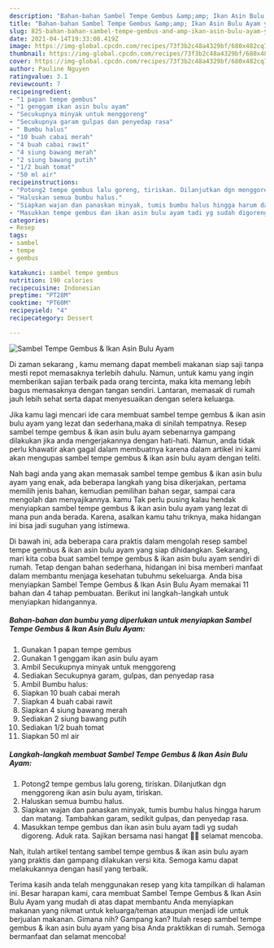 ```yaml
---
description: "Bahan-bahan Sambel Tempe Gembus &amp;amp; Ikan Asin Bulu Ayam yang nikmat Untuk Jualan"
title: "Bahan-bahan Sambel Tempe Gembus &amp;amp; Ikan Asin Bulu Ayam yang nikmat Untuk Jualan"
slug: 825-bahan-bahan-sambel-tempe-gembus-and-amp-ikan-asin-bulu-ayam-yang-nikmat-untuk-jualan
date: 2021-04-14T19:33:08.419Z
image: https://img-global.cpcdn.com/recipes/73f3b2c48a4329bf/680x482cq70/sambel-tempe-gembus-ikan-asin-bulu-ayam-foto-resep-utama.jpg
thumbnail: https://img-global.cpcdn.com/recipes/73f3b2c48a4329bf/680x482cq70/sambel-tempe-gembus-ikan-asin-bulu-ayam-foto-resep-utama.jpg
cover: https://img-global.cpcdn.com/recipes/73f3b2c48a4329bf/680x482cq70/sambel-tempe-gembus-ikan-asin-bulu-ayam-foto-resep-utama.jpg
author: Pauline Nguyen
ratingvalue: 3.1
reviewcount: 7
recipeingredient:
- "1 papan tempe gembus"
- "1 genggam ikan asin bulu ayam"
- "Secukupnya minyak untuk menggoreng"
- "Secukupnya garam gulpas dan penyedap rasa"
- " Bumbu halus"
- "10 buah cabai merah"
- "4 buah cabai rawit"
- "4 siung bawang merah"
- "2 siung bawang putih"
- "1/2 buah tomat"
- "50 ml air"
recipeinstructions:
- "Potong2 tempe gembus lalu goreng, tiriskan. Dilanjutkan dgn menggoreng ikan asin bulu ayam, tiriskan."
- "Haluskan semua bumbu halus."
- "Siapkan wajan dan panaskan minyak, tumis bumbu halus hingga harum dan matang. Tambahkan garam, sedikit gulpas, dan penyedap rasa."
- "Masukkan tempe gembus dan ikan asin bulu ayam tadi yg sudah digoreng. Aduk rata. Sajikan bersama nasi hangat 🥰😍 selamat mencoba."
categories:
- Resep
tags:
- sambel
- tempe
- gembus

katakunci: sambel tempe gembus 
nutrition: 190 calories
recipecuisine: Indonesian
preptime: "PT28M"
cooktime: "PT60M"
recipeyield: "4"
recipecategory: Dessert

---
```



![Sambel Tempe Gembus &amp; Ikan Asin Bulu Ayam](https://img-global.cpcdn.com/recipes/73f3b2c48a4329bf/680x482cq70/sambel-tempe-gembus-ikan-asin-bulu-ayam-foto-resep-utama.jpg)

Di zaman  sekarang , kamu memang dapat membeli makanan siap saji tanpa mesti repot memasaknya terlebih dahulu. Namun, untuk kamu yang ingin memberikan sajian terbaik pada orang tercinta, maka kita memang lebih bagus memasaknya dengan tangan sendiri. Lantaran, memasak di rumah jauh lebih sehat serta dapat menyesuaikan dengan selera keluarga.

Jika kamu lagi mencari ide cara membuat sambel tempe gembus &amp; ikan asin bulu ayam yang lezat dan sederhana,maka di sinilah tempatnya. Resep sambel tempe gembus &amp; ikan asin bulu ayam  sebenarnya gampang dilakukan jika anda mengerjakannya dengan hati-hati. Namun, anda tidak perlu khawatir akan gagal dalam membuatnya 
karena dalam artikel ini kami akan mengupas sambel tempe gembus &amp; ikan asin bulu ayam dengan teliti.  



Nah bagi anda yang akan memasak sambel tempe gembus &amp; ikan asin bulu ayam yang enak, ada beberapa langkah yang bisa dikerjakan, pertama memilih jenis bahan, kemudian pemilihan bahan segar, sampai cara mengolah dan menyajikannya. kamu Tak perlu pusing kalau hendak menyiapkan sambel tempe gembus &amp; ikan asin bulu ayam yang lezat di mana pun anda berada. Karena, asalkan kamu  tahu triknya, maka hidangan ini bisa jadi suguhan yang istimewa.

Di bawah ini, ada beberapa cara praktis  dalam mengolah resep sambel tempe gembus &amp; ikan asin bulu ayam yang siap dihidangkan. Sekarang, mari kita coba buat sambel tempe gembus &amp; ikan asin bulu ayam sendiri di rumah. Tetap dengan bahan sederhana, hidangan ini bisa memberi manfaat dalam membantu menjaga kesehatan tubuhmu sekeluarga. Anda bisa menyiapkan Sambel Tempe Gembus &amp; Ikan Asin Bulu Ayam memakai 11 bahan dan 4 tahap pembuatan. Berikut ini langkah-langkah untuk menyiapkan hidangannya.

<!--inarticleads1-->

##### Bahan-bahan dan bumbu yang diperlukan untuk menyiapkan Sambel Tempe Gembus &amp; Ikan Asin Bulu Ayam:

1. Gunakan 1 papan tempe gembus
1. Gunakan 1 genggam ikan asin bulu ayam
1. Ambil Secukupnya minyak untuk menggoreng
1. Sediakan Secukupnya garam, gulpas, dan penyedap rasa
1. Ambil  Bumbu halus:
1. Siapkan 10 buah cabai merah
1. Siapkan 4 buah cabai rawit
1. Siapkan 4 siung bawang merah
1. Sediakan 2 siung bawang putih
1. Sediakan 1/2 buah tomat
1. Siapkan 50 ml air




<!--inarticleads2-->

##### Langkah-langkah membuat Sambel Tempe Gembus &amp; Ikan Asin Bulu Ayam:

1. Potong2 tempe gembus lalu goreng, tiriskan. Dilanjutkan dgn menggoreng ikan asin bulu ayam, tiriskan.
1. Haluskan semua bumbu halus.
1. Siapkan wajan dan panaskan minyak, tumis bumbu halus hingga harum dan matang. Tambahkan garam, sedikit gulpas, dan penyedap rasa.
1. Masukkan tempe gembus dan ikan asin bulu ayam tadi yg sudah digoreng. Aduk rata. Sajikan bersama nasi hangat 🥰😍 selamat mencoba.




Nah, itulah artikel tentang  sambel tempe gembus &amp; ikan asin bulu ayam  yang praktis dan gampang dilakukan versi kita. Semoga kamu dapat melakukannya dengan hasil yang terbaik. 

Terima kasih anda telah menggunakan resep yang kita tampilkan di halaman ini. Besar harapan kami, cara membuat  Sambel Tempe Gembus &amp; Ikan Asin Bulu Ayam yang mudah di atas dapat membantu Anda menyiapkan makanan yang nikmat untuk keluarga/teman ataupun menjadi ide untuk berjualan makanan. Gimana nih? Gampang kan? Itulah resep sambel tempe gembus &amp; ikan asin bulu ayam yang bisa Anda praktikkan di rumah. Semoga bermanfaat dan selamat mencoba!

